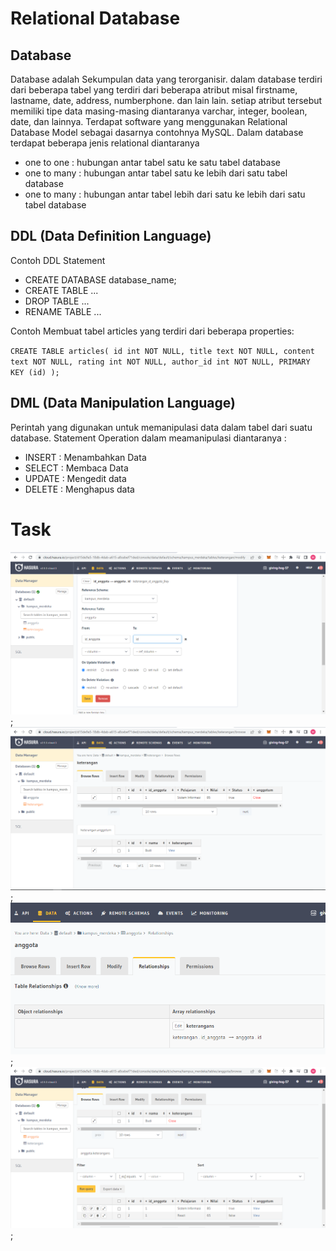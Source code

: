# Relational Database

## Database

Database adalah Sekumpulan data yang terorganisir. dalam database terdiri dari beberapa tabel yang terdiri dari beberapa atribut misal firstname, lastname, date, address, numberphone. dan lain lain. setiap atribut tersebut memiliki tipe data masing-masing diantaranya varchar, integer, boolean, date, dan lainnya. Terdapat software yang menggunakan Relational Database Model sebagai dasarnya contohnya MySQL. Dalam database terdapat beberapa jenis relational diantaranya

- one to one : hubungan antar tabel satu ke satu tabel database
- one to many : hubungan antar tabel satu ke lebih dari satu tabel database
- one to many : hubungan antar tabel lebih dari satu ke lebih dari satu tabel database

## DDL (Data Definition Language)

Contoh DDL Statement

- CREATE DATABASE database_name;
- CREATE TABLE ...
- DROP TABLE ...
- RENAME TABLE ...

Contoh Membuat tabel articles yang terdiri dari beberapa properties:

`CREATE TABLE articles( id int NOT NULL, title text NOT NULL, content text NOT NULL, rating int NOT NULL, author_id int NOT NULL, PRIMARY KEY (id) );`

## DML (Data Manipulation Language)

Perintah yang digunakan untuk memanipulasi data dalam tabel dari suatu database. Statement Operation dalam meamanipulasi diantaranya :

- INSERT : Menambahkan Data
- SELECT : Membaca Data
- UPDATE : Mengedit data
- DELETE : Menghapus data

# Task

![1](screenshots/no1.png); <br>
![1-2](screenshots/hasil1.png);<br>
![2](screenshots/no2.png);<br>
![2-2](screenshots/hasil2.png);<br>
